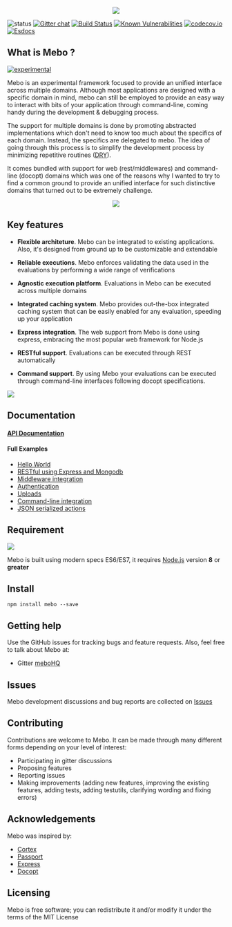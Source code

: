 <p align="center">
  <img src="https://mebohq.github.io/docs/data/logo.png?v=1"/>
</p>

![status](https://mebohq.github.io/docs/data/status.svg)
[![Gitter chat](https://badges.gitter.im/meboHQ/gitter.png)](https://gitter.im/meboHQ)
[![Build Status](https://travis-ci.org/meboHQ/mebo.svg?branch=master)](https://travis-ci.org/meboHQ/mebo)
[![Known Vulnerabilities](https://snyk.io/test/github/meboHQ/mebo/badge.svg)](https://snyk.io/test/github/meboHQ/mebo)
[![codecov.io](https://codecov.io/github/meboHQ/mebo/coverage.svg?branch=master)](https://codecov.io/github/meboHQ/mebo?branch=master)
[![Esdocs](https://mebohq.github.io/badge.svg?v=1)](https://mebohq.github.io/)
</p>

## What is Mebo ?

[![experimental](https://badges.github.io/stability-badges/dist/experimental.svg)](https://github.com/meboHQ/mebo/issues)

Mebo is an experimental framework focused to provide an unified interface across multiple domains. Although most applications are designed with a specific domain in mind, mebo can still be employed to provide an easy way to interact with bits of your application through command-line, coming handy during the development & debugging process.

The support for multiple domains is done by promoting abstracted implementations which don't need to know too much about the specifics of each domain. Instead, the specifics are delegated to mebo. The idea of going through this process is to simplify the development process by minimizing repetitive routines ([DRY](https://en.wikipedia.org/wiki/Don%27t_repeat_yourself)).

It comes bundled with support for web (rest/middlewares) and command-line (docopt) domains which was one of the reasons why I wanted to try to find a common ground to provide an unified interface for such distinctive domains that turned out to be extremely challenge.

<p align="center">
  <img src="https://mebohq.github.io/docs/data/hi.png?v=2"/>
</p>

## Key features
- **Flexible architeture**. Mebo can be integrated to existing applications. Also, it's designed from ground up to be customizable and extendable

- **Reliable executions**. Mebo enforces validating the data used in the evaluations by performing a wide range of verifications

- **Agnostic execution platform**. Evaluations in Mebo can be executed across multiple domains

- **Integrated caching system**. Mebo provides out-the-box integrated caching system that can be easily enabled for any evaluation, speeding up your application

- **Express integration**. The web support from Mebo is done using express, embracing the most popular web framework for Node.js

- **RESTful support**. Evaluations can be executed through REST automatically

- **Command support**. By using Mebo your evaluations can be executed through command-line interfaces following docopt specifications.

[<img src="https://mebohq.github.io/docs/data/intro.png?v=1"/>](data/manual/INTRODUCTION.md)

## Documentation
#### [API Documentation](https://mebohq.github.io)
#### Full Examples
 - [Hello World](https://github.com/meboHQ/example-hello-world)
 - [RESTful using Express and Mongodb](https://github.com/meboHQ/example-restful-using-express-mongodb)
 - [Middleware integration](https://github.com/meboHQ/example-middleware)
 - [Authentication](https://github.com/meboHQ/example-auth)
 - [Uploads](https://github.com/meboHQ/example-uploads)
 - [Command-line integration](https://github.com/meboHQ/example-cli)
 - [JSON serialized actions](https://github.com/meboHQ/example-json-actions)

## Requirement
[<img src="https://mebohq.github.io/docs/data/nodejs.png?v=1"/>](https://www.nodejs.org)

Mebo is built using modern specs ES6/ES7, it requires [Node.js](https://www.nodejs.org) version **8** or **greater**

## Install
```
npm install mebo --save
```

## Getting help
Use the GitHub issues for tracking bugs and feature requests. Also, feel free to talk about Mebo at:
- Gitter [meboHQ](https://gitter.im/meboHQ)

## Issues
Mebo development discussions and bug reports are collected on [Issues](https://github.com/meboHQ/mebo/issues)

## Contributing
Contributions are welcome to Mebo. It can be made through many different forms depending on your level of interest:
- Participating in gitter discussions
- Proposing features
- Reporting issues
- Making improvements (adding new features, improving the existing features, adding tests,
adding testutils, clarifying wording and fixing errors)

## Acknowledgements
Mebo was inspired by:
- [Cortex](https://github.com/ImageEngine/cortex)
- [Passport](https://github.com/jaredhanson/passport)
- [Express](https://expressjs.com)
- [Docopt](http://docopt.org)

## Licensing
Mebo is free software; you can redistribute it and/or modify it under the terms of the MIT License
